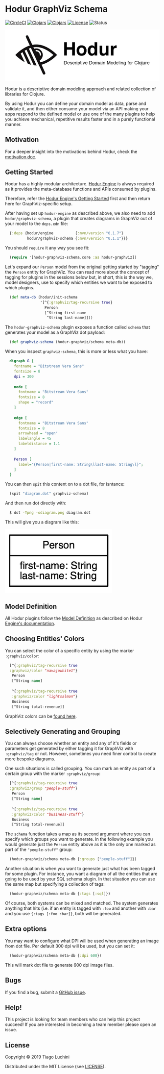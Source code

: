 [circleci-badge]: https://circleci.com/gh/hodur-org/hodur-graphviz-schema.svg?style=shield&circle-token=37f55808bf5f74cb45eed9b4424a3da74169b540
[circleci]: https://circleci.com/gh/hodur-org/hodur-graphviz-schema
[clojars-badge]: https://img.shields.io/clojars/v/hodur/graphviz-schema.svg
[clojars]: http://clojars.org/hodur/graphviz-schema
[github-issues]: https://github.com/hodur-org/hodur-graphviz-schema/issues
[graphviz-colors]: https://www.graphviz.org/doc/info/colors.html
[graphviz]: https://www.graphviz.org/
[hodur-engine-clojars-badge]: https://img.shields.io/clojars/v/hodur/engine.svg
[hodur-engine-clojars]: http://clojars.org/hodur/engine
[hodur-engine-definition]: https://github.com/hodur-org/hodur-engine#model-definition
[hodur-engine-started]: https://github.com/hodur-org/hodur-engine#getting-started
[hodur-engine]: https://github.com/hodur-org/hodur-engine
[license-badge]: https://img.shields.io/badge/license-MIT-blue.svg
[license]: ./LICENSE
[logo]: ./docs/logo-tag-line.png
[motivation]: https://github.com/hodur-org/hodur-engine/blob/master/docs/MOTIVATION.org
[plugins]: https://github.com/hodur-org/hodur-engine#hodur-plugins
[status-badge]: https://img.shields.io/badge/project%20status-beta-brightgreen.svg

# Hodur GraphViz Schema

[![CircleCI][circleci-badge]][circleci]
[![Clojars][hodur-engine-clojars-badge]][hodur-engine-clojars]
[![Clojars][clojars-badge]][clojars]
[![License][license-badge]][license]
![Status][status-badge]

![Logo][logo]

Hodur is a descriptive domain modeling approach and related collection
of libraries for Clojure.

By using Hodur you can define your domain model as data, parse and
validate it, and then either consume your model via an API making your
apps respond to the defined model or use one of the many plugins to
help you achieve mechanical, repetitive results faster and in a purely
functional manner.

## Motivation

For a deeper insight into the motivations behind Hodur, check the
[motivation doc][motivation].

## Getting Started

Hodur has a highly modular architecture. [Hodur Engine][hodur-engine]
is always required as it provides the meta-database functions and APIs
consumed by plugins.

Therefore, refer the [Hodur Engine's Getting
Started][hodur-engine-started] first and then return here for
GraphViz-specific setup.

After having set up `hodur-engine` as described above, we also need to
add `hodur/graphviz-schema`, a plugin that creates diagrams in
GraphViz out of your model to the `deps.edn` file:

``` clojure
  {:deps {hodur/engine          {:mvn/version "0.1.7"}
          hodur/graphviz-schema {:mvn/version "0.1.1"}}}
```

You should `require` it any way you see fit:

``` clojure
  (require '[hodur-graphviz-schema.core :as hodur-graphviz])
```

Let's expand our `Person` model from the original getting started by
"tagging" the `Person` entity for GraphViz. You can read more about
the concept of tagging for plugins in the sessions below but, in
short, this is the way we, model designers, use to specify which
entities we want to be exposed to which plugins.

``` clojure
  (def meta-db (hodur/init-schema
                '[^{:graphviz/tag-recursive true}
                  Person
                  [^String first-name
                   ^String last-name]]))
```

The `hodur-graphviz-schema` plugin exposes a function called `schema`
that generates your model as a GraphViz dot payload:

``` clojure
  (def graphviz-schema (hodur-graphviz/schema meta-db))
```

When you inspect `graphviz-schema`, this is more or less what you
have:

``` dot
  digraph G {
    fontname = "Bitstream Vera Sans"
    fontsize = 8
    dpi = 300

    node [
      fontname = "Bitstream Vera Sans"
      fontsize = 8
      shape = "record"
    ]

    edge [
      fontname = "Bitstream Vera Sans"
      fontsize = 8
      arrowhead = "open"
      labelangle = 45
      labeldistance = 1.1
    ]
    
    Person [
      label="{Person|first-name: String\llast-name: String\l}";
    ]
  }
```

You can then `spit` this content on to a dot file, for isntance:

``` clojure
  (spit "diagram.dot" graphviz-schema)
```

And then run dot directly with:

``` bash
  $ dot -Tpng -odiagram.png diagram.dot
```

  This will give you a diagram like this:

![Person](./docs/person.png)

## Model Definition

All Hodur plugins follow the [Model
Definition][hodur-engine-definition] as described on Hodur [Engine's
documentation][hodur-engine].

## Choosing Entities' Colors

You can select the color of a specific entity by using the marker
`:graphviz/color`:

``` clojure
  [^{:graphviz/tag-recursive true
  :graphviz/color "navajowhite1"}
   Person
   [^String name]

   ^{:graphviz/tag-recursive true
   :graphviz/color "lightsalmon"}
   Business
   [^String total-revenue]]
```

GraphViz colors can be [found here][graphviz-colors].

## Selectively Generating and Grouping

You can always choose whether an entity and any of it's fields or
parameters get generated by either tagging it for GraphViz with
`:graphviz/tag` or not. However, sometimes you need finer control to
create more bespoke diagrams.

One such situations is called grouping. You can mark an entity as part
of a certain group with the marker `:graphviz/group`:

``` clojure
  [^{:graphviz/tag-recursive true
  :graphviz/group "people-stuff"}
   Person
   [^String name]

   ^{:graphviz/tag-recursive true
   :graphviz/color "business-stuff"}
   Business
   [^String total-revenue]]
```

The `schema` function takes a map as its second argument where you can
specify which groups you want to generate. In the following example
you would generate just the `Person` entity above as it is the only
one marked as part of the `"people-stuff"` group:

``` clojure
  (hodur-graphviz/schema meta-db {:groups ["people-stuff"]})
```

Another situation is when you want to generate just what has been
tagged for some plugin. For instance, you want a diagram of all the
entities that are going to be used by your SQL schema plugin. In that
situation you can use the same map but specifying a collection of
tags:

``` clojure
  (hodur-graphviz/schema meta-db {:tags [:sql]})
```

Of course, both systems can be mixed and matched. The system generates
anything that hits (i.e. if an entity is tagged with `:foo` and
another with `:bar` and you use `{:tags [:foo :bar]}`, both will be
generated.

## Extra options

You may want to configure what DPI will be used when generating an
image from dot file. Per default 300 dpi will be used, but you can set
it:

```clojure
  (hodur-graphviz/schema meta-db {:dpi 600})
```

This will mark dot file to generate 600 dpi image files.

## Bugs

If you find a bug, submit a [GitHub issue][github-issues].

## Help!

This project is looking for team members who can help this project
succeed! If you are interested in becoming a team member please open
an issue.

## License

Copyright © 2019 Tiago Luchini

Distributed under the MIT License (see [LICENSE][license]).
